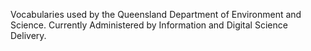 Vocabularies used by the Queensland Department of Environment and Science. Currently Administered by Information and Digital Science Delivery.
